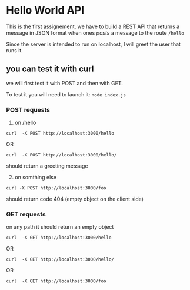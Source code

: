 # Hello World API

This is the first assignement, we have to build a REST API that returns a message in JSON format when ones *posts* a message to the route `/hello`

Since the server is intended to run on localhost, I will greet the user that runs it.

## you can test it with curl

we will first test it with POST and then with GET.

To test it you will need to launch it: `node index.js`

### POST requests

1. on /hello

`curl  -X POST http://localhost:3000/hello`

OR

`curl  -X POST http://localhost:3000/hello/`

should return a greeting message

2. on somthing else

`curl -X POST http://localhost:3000/foo`

should return code 404 (empty object on the client side)


### GET requests
on any path it should return an empty object

`curl  -X GET http://localhost:3000/hello`

OR

`curl  -X GET http://localhost:3000/hello/`

OR

`curl  -X GET http://localhost:3000/foo`
